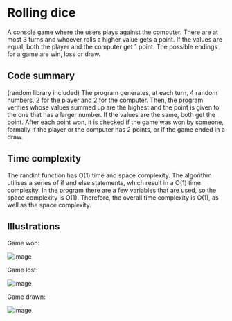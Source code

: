 # Rolling dice

A console game where the users plays against the computer. There are at most 3 turns and whoever rolls a higher value gets a point. If the values are equal, both the player and the computer get 1 point. The possible endings for a game are win, loss or draw.

## Code summary

(random library included)
The program generates, at each turn, 4 random numbers, 2 for the player and 2 for the computer. Then, the program verifies whose values summed up are the highest and the point is given to the one that has a larger number. If the values are the same, both get the point. After each point won, it is checked if the game was won by someone, formally if the player or the computer has 2 points, or if the game ended in a draw. 

## Time complexity

The randint function has O(1) time and space complexity.
The algorithm utilises a series of if and else statements, which result in a O(1) time complexity.
In the program there are a few variables that are used, so the space complexity is O(1).
Therefore, the overall time complexity is O(1), as well as the space complexity.

## Illustrations

Game won:

![image]()

Game lost:

![image]()

Game drawn:

![image]()